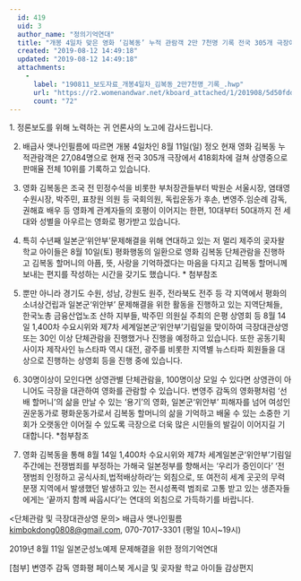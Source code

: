 ```yaml
---
  id: 419
  uid: 3
  author_name: "정의기억연대"
  title: "개봉 4일차 맞은 영화 ‘김복동’ 누적 관람객 2만 7천명 기록 전국 305개 극장에서 418회차 상영중  8월 14일 세계일본군‘위안부’기림일,14,00차 수요시위 주간 맞아 더욱 더 많은 시민들이 영화 김복동으로 여성인권.평"
  created: "2019-08-12 14:49:18"
  updated: "2019-08-12 14:49:18"
  attachments: 
    - 
      label: "190811_보도자료_개봉4일차_김복동_2만7천명_기록_.hwp"
      url: "https://r2.womenandwar.net/kboard_attached/1/201908/5d50fddea28712363122.hwp"
      count: "72"
---
```

1\. 정론보도를 위해 노력하는 귀 언론사의 노고에 감사드립니다. 

2. 배급사 앳나인필름에 따르면 개봉 4일차인 8월 11일(일) 정오 현재 영화 김복동 누적관람객은 27,084명으로 현재 전국 305개 극장에서 418회차에 걸쳐 상영중으로 판매율 전체 10위를 기록하고 있습니다. 

3. 영화 김복동은 조국 전 민정수석을 비롯한 부처장관들부터 박원순 서울시장, 염태영 수원시장, 박주민, 표창원 의원 등 국회의원, 독립운동가 후손, 변영주.임순례 감독, 권해효 배우 등 영화계 관계자들의 호평이 이어지는 한편, 10대부터 50대까지 전 세대와 성별을 아우르는 영화로 평가받고 있습니다. 

4. 특히 수년째 일본군‘위안부’문제해결을 위해 연대하고 있는 저 멀리 제주의 곶자왈 학교 아이들은 8월 10일(토) 평화행동의 일환으로 영화 김복동 단체관람을 진행하고 김복동 할머니의 아픔, 뜻, 사랑을 기억하겠다는 마음을 다지고 김복동 할머니께 보내는 편지를 작성하는 시간을 갖기도 했습니다. \* 첨부참조 

5. 뿐만 아니라 경기도 수원, 성남, 강원도 원주, 전라북도 전주 등 각 지역에서 평화의 소녀상건립과 일본군‘위안부’ 문제해결을 위한 활동을 진행하고 있는 지역단체들, 한국노총 금융산업노조 산하 지부들, 박주민 의원실 주최의 은평 상영회 등 8월 14일 1,400차 수요시위와 제7차 세계일본군‘위안부’기림일을 맞이하여 극장대관상영 또는 30인 이상 단체관람을 진행했거나 진행을 예정하고 있습니다. 또한 공동기획사이자 제작사인 뉴스타파 역시 대전, 광주를 비롯한 지역별 뉴스타파 회원들을 대상으로 진행하는 상영회 등을 진행 중에 있습니다. 

6. 30명이상이 모인다면 상영관별 단체관람을, 100명이상 모일 수 있다면 상영관이 아니어도 극장을 대관하여 영화를 관람할 수 있습니다. 변영주 감독의 영화평처럼 ‘선배 할머니’의 삶을 만날 수 있는 ‘용기’의 영화, 일본군‘위안부’ 피해자를 넘어 여성인권운동가로 평화운동가로서 김복동 할머니의 삶을 기억하고 배울 수 있는 소중한 기회가 오랫동안 이어질 수 있도록 극장으로 더욱 많은 시민들의 발길이 이어지길 기대합니다. \*첨부참조

7. 영화 김복동을 통해 8월 14일 1,400차 수요시위와 제7차 세계일본군‘위안부’기림일 주간에는 전쟁범죄를 부정하는 가해국 일본정부를 향해서는 ‘우리가 증인이다’ ‘전쟁범죄 인정하고 공식사죄,법적배상하라’는 외침으로, 또 여전히 세계 곳곳의 무력분쟁 지역에서 발생했던 발생하고 있는 전시성폭력 범죄로 고통 받고 있는 생존자들에게는 ‘끝까지 함께 싸웁시다’는 연대의 외침으로 가득하기를 바랍니다. 

<단체관람 및 극장대관상영 문의> 
배급사 앳나인필름 kimbokdong0808@gmail.com, 070-7017-3301 (평일 10시~19시)


2019년 8월 11일 
일본군성노예제 문제해결을 위한 정의기억연대

\[첨부\] 변영주 감독 영화평 페이스북 게시글 및 곶자왈 학교 아이들 감상편지